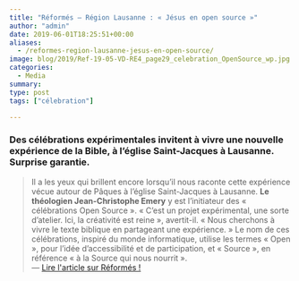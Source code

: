 ```yaml
---
title: "Réformés – Région Lausanne : « Jésus en open source »"
author: "admin"
date: 2019-06-01T18:25:51+00:00
aliases:
  - /reformes-region-lausanne-jesus-en-open-source/
image: blog/2019/Ref-19-05-VD-RE4_page29_celebration_OpenSource_wp.jpg
categories:
  - Media
summary:
type: post
tags: ["célebration"]

---
```


### Des célébrations expérimentales invitent à vivre une nouvelle expérience de la Bible, à l’église Saint-Jacques à Lausanne. Surprise garantie.


> Il a les yeux qui brillent encore lorsqu’il nous raconte cette expérience vécue autour de Pâques à l’église Saint-Jacques à Lausanne. <strong>Le théologien Jean-Christophe Emery</strong> y est l’initiateur des « célébrations Open Source ». « C’est un projet expérimental, une sorte d’atelier. Ici, la créativité est reine », avertit-il. « Nous cherchons à vivre le texte biblique en partageant une expérience. » Le nom de ces célébrations, inspiré du monde informatique, utilise les termes « Open », pour l’idée d’accessibilité et de participation, et « Source », en référence « à la Source qui nous nourrit ».  
> — [Lire l'article sur Réformés !](https://lausanne.eerv.ch/jesus-open-source/)